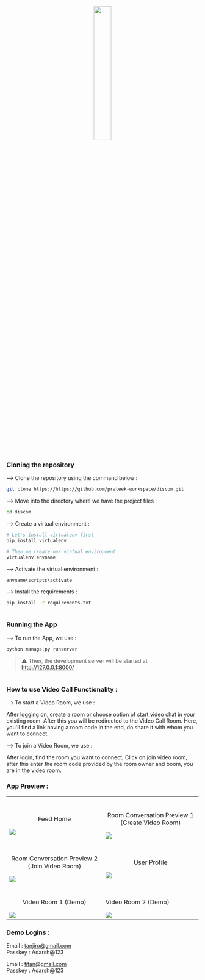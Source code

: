 <div align="center">
<img width="30%" src="https://github.com/user-attachments/assets/50b473ce-9671-4f1c-a786-d1adbc6f7a9a">
</div>

### Cloning the repository

--> Clone the repository using the command below :
```bash
git clone https://https://github.com/prateek-workspace/discom.git

```

--> Move into the directory where we have the project files : 
```bash
cd discom

```

--> Create a virtual environment :

```bash
# Let's install virtualenv first
pip install virtualenv

# Then we create our virtual environment
virtualenv envname

```

--> Activate the virtual environment :
```bash
envname\scripts\activate

```

--> Install the requirements :
```bash
pip install -r requirements.txt

```

#

### Running the App

--> To run the App, we use :
```bash
python manage.py runserver

```

> ⚠ Then, the development server will be started at http://127.0.0.1:8000/

#

### How to use Video Call Functionality :

--> To start a Video Room, we use :

After logging on, create a room or choose option of start video chat in your existing room. After this you will be redirected to the Video Call Room. Here, you'll find a link having a room code in the end, do share it with whom you want to connect.

--> To join a Video Room, we use :

After login, find the room you want to connect, Click on join video room, after this enter the room code provided by the room owner and boom, you are in the video room.

### App Preview :

<table width="100%"> 
<tr>
<td width="50%">      
&nbsp; 
<br>
<p align="center">
  Feed Home
</p>
<img src="https://github.com/user-attachments/assets/b243faf2-2deb-46e3-89b6-71847b26088a">
</td> 
<td width="50%">
<br>
<p align="center">
  Room Conversation Preview 1 (Create Video Room)
</p>
<img src="https://github.com/user-attachments/assets/79aa65c9-011d-4620-b219-1d8d0f18a874">  
</td>
</tr>
<tr>
<td width="50%">      
&nbsp;

<br>
<p align="center">
  Room Conversation Preview 2 (Join Video Room)
</p>
<img src="https://github.com/user-attachments/assets/89af222e-8780-45b4-91af-bc731ee24aaf">
</td> 
<td width="50%">
<br>

<p align="center">
  User Profile
</p>
<img src="https://github.com/user-attachments/assets/f7cac4db-f10a-4f05-b5f7-38a50ff8389e">  
</td>
</tr>
<tr>
<td width="50%">      
&nbsp; 
<br>
<p align="center">
  Video Room 1 (Demo)
</p>

<img src="https://github.com/prateek-workspace/discom/assets/110523559/2d6f0367-7144-4b3e-849a-8aac2a5519f3">
</td> 
<td width="50%">
<br>
<p align="center">

  Video Room 2 (Demo)
</p>
<img src="https://github.com/prateek-workspace/discom/assets/110523559/fa12b792-4197-41bf-ba25-0755399718ef">  
</td>
</tr>
</table>

### Demo Logins :

Email : tanjiro@gmail.com <br>
Passkey : Adarsh@123 
<br>

Email : titan@gmail.com <br>
Passkey : Adarsh@123 
<br>


